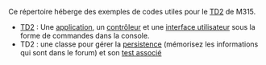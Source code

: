 Ce répertoire héberge des exemples de codes utiles pour le [TD2](https://lms.univ-cotedazur.fr/mod/book/view.php?id=154219) de M315.

 
  * [TD2](https://github.com/UCA-IUT-INFO/M315-aide-TD2/tree/master/src/fr/uca/iut/info/coo/td2/interactions) : Une [application](./src/fr/uca/iut/info/coo/td2/interactions/App.java), un [contrôleur](./src/fr/uca/iut/info/coo/td2/interactions/Controler.java) et une [interface utilisateur]( https://github.com/UCA-IUT-INFO/M315-aide-TD2/blob/master/src/fr/uca/iut/info/coo/td2/interactions/UserConsole.java) sous la forme de commandes dans la console.
  * TD2 : une classe pour gérer la [persistence](https://github.com/UCA-IUT-INFO/M315-aide-TD2/blob/master/src/fr/uca/iut/info/util/Memory.java) (mémorisez les informations qui sont dans le forum) et son [test associé](https://github.com/UCA-IUT-INFO/M315-aide-TD2/blob/master/tests/fr/uca/iut/info/util/MemoryTest.java)
  
